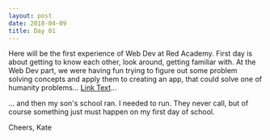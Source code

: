 ```yaml
---
layout: post
date: 2018-04-09
title: Day 01
---
```


Here will be the first experience of Web Dev at Red Academy. First day is about getting to know each other, look around, getting familiar with.
At the Web Dev part, we were having fun trying to figure out some problem solving concepts and apply them to creating an app, that could solve one of humanity problems...
[Link Text]([https://www.lucidchart.com/blog/decision-making-process-steps)...

... and then my son's school ran. I needed to run.
They never call, but of course something just must happen on my first day of school.

Cheers,
Kate
